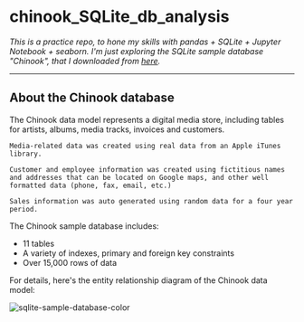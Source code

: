 # chinook_SQLite_db_analysis

_This is a practice repo, to hone my skills with pandas + SQLite + Jupyter Notebook + seaborn.
I'm just exploring the SQLite sample database "Chinook", that I downloaded from [here](https://www.sqlitetutorial.net/sqlite-sample-database/)._

***

## About the Chinook database

The Chinook data model represents a digital media store, including tables for artists, albums, media tracks, invoices and customers.

    Media-related data was created using real data from an Apple iTunes library.
  
    Customer and employee information was created using fictitious names and addresses that can be located on Google maps, and other well formatted data (phone, fax, email, etc.)
  
    Sales information was auto generated using random data for a four year period.

The Chinook sample database includes:

- 11 tables
- A variety of indexes, primary and foreign key constraints
- Over 15,000 rows of data

For details, here's the entity relationship diagram of the Chinook data model:

![sqlite-sample-database-color](https://user-images.githubusercontent.com/58040292/117191008-b272a900-ada5-11eb-857e-d03f94db1b2d.jpg)

